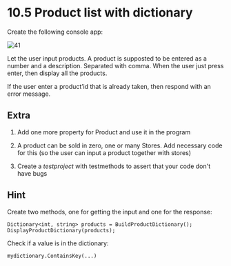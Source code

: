 ﻿# 10.5 Product list with dictionary

Create the following console app:

![41](Images/41.png)

Let the user input products. A product is supposted to be entered as a number and a description. Separated with comma. When the user just press enter, then display all the products.

If the user enter a product’id that is already taken, then respond with an error message.

## Extra

1. Add one more property for Product and use it in the program

2. A product can be sold in zero, one or many Stores. Add necessary code for this (so the user can input a product together with stores)

3. Create a *testproject* with testmethods to assert that your code don't have bugs

## Hint

Create two methods, one for getting the input and one for the response:

    Dictionary<int, string> products = BuildProductDictionary();
    DisplayProductDictionary(products);

Check if a value is in the dictionary:

    mydictionary.ContainsKey(...)

